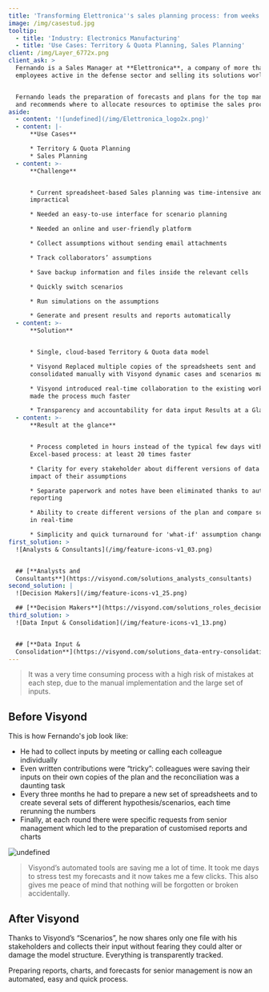 ```yaml
---
title: 'Transforming Elettronica''s sales planning process: from weeks to hours'
image: /img/casestud.jpg
tooltip:
  - title: 'Industry: Electronics Manufacturing'
  - title: 'Use Cases: Territory & Quota Planning, Sales Planning'
client: /img/Layer_6772x.png
client_ask: >
  Fernando is a Sales Manager at **Elettronica**, a company of more than 800
  employees active in the defense sector and selling its solutions worldwide.


  Fernando leads the preparation of forecasts and plans for the top management,
  and recommends where to allocate resources to optimise the sales process.
aside:
  - content: '![undefined](/img/Elettronica_logo2x.png)'
  - content: |-
      **Use Cases**

      * Territory & Quota Planning
      * Sales Planning
  - content: >-
      **Challenge**


      * Current spreadsheet-based Sales planning was time-intensive and
      impractical

      * Needed an easy-to-use interface for scenario planning

      * Needed an online and user-friendly platform

      * Collect assumptions without sending email attachments

      * Track collaborators’ assumptions

      * Save backup information and files inside the relevant cells

      * Quickly switch scenarios

      * Run simulations on the assumptions

      * Generate and present results and reports automatically
  - content: >-
      **Solution**


      * Single, cloud-based Territory & Quota data model

      * Visyond Replaced multiple copies of the spreadsheets sent and
      consolidated manually with Visyond dynamic cases and scenarios managed

      * Visyond introduced real-time collaboration to the existing workflow and
      made the process much faster

      * Transparency and accountability for data input Results at a Glance
  - content: >-
      **Result at the glance**


      * Process completed in hours instead of the typical few days with
      Excel-based process: at least 20 times faster

      * Clarity for every stakeholder about different versions of data and
      impact of their assumptions

      * Separate paperwork and notes have been eliminated thanks to auto
      reporting

      * Ability to create different versions of the plan and compare scenarios
      in real-time

      * Simplicity and quick turnaround for 'what-if' assumption changes
first_solution: >
  ![Analysts & Consultants](/img/feature-icons-v1_03.png)


  ## [**Analysts and
  Consultants**](https://visyond.com/solutions_analysts_consultants)
second_solution: |
  ![Decision Makers](/img/feature-icons-v1_25.png)

  ## [**Decision Makers**](https://visyond.com/solutions_roles_decision-makers)
third_solution: >
  ![Data Input & Consolidation](/img/feature-icons-v1_13.png)


  ## [**Data Input &
  Consolidation**](https://visyond.com/solutions_data-entry-consolidation)
---
```

> It was a very time consuming process with a high risk of mistakes at each step, due to the manual implementation and the large set of inputs.

## Before Visyond

This is how Fernando's job look like:

* He had to collect inputs by meeting or calling each colleague individually
* Even written contributions were “tricky”: colleagues were saving their inputs on their own copies of the plan and the reconciliation was a daunting task
* Every three months he had to prepare a new set of spreadsheets and to create several sets of different hypothesis/scenarios, each time rerunning the numbers
* Finally, at each round there were specific requests from senior management which led to the preparation of customised reports and charts

![undefined](/img/Screen_Shot_2017-11-06_at_3.17.59_PM.png)

> Visyond’s automated tools are saving me a lot of time. It took me days to stress test my forecasts and it now takes me a few clicks. This also gives me peace of mind that nothing will be forgotten or broken accidentally.

## After Visyond

Thanks to Visyond’s “Scenarios”, he now shares only one file with his stakeholders and collects their input without fearing they could alter or damage the model structure. Everything is transparently tracked.

Preparing reports, charts, and forecasts for senior management is now an automated, easy and quick process.
